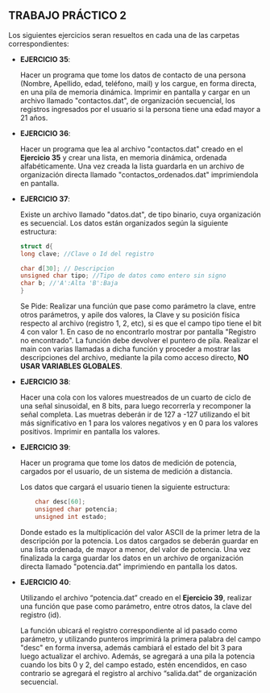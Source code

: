## TRABAJO PRÁCTICO 2

Los siguientes ejercicios seran resueltos en cada una de las carpetas correspondientes:

- __EJERCICIO 35__: 

    Hacer un programa que tome los datos de contacto de una persona (Nombre, Apellido, edad, teléfono, mail) y los cargue, en forma directa, en una pila de memoria dinámica. Imprimir en pantalla y cargar en un archivo llamado "contactos.dat", de organización secuencial, los registros ingresados por el usuario si la persona tiene una edad mayor a 21 años.

- __EJERCICIO 36__:

    Hacer un programa que lea al archivo "contactos.dat" creado en el __Ejercicio 35__ y crear una lista, en memoria dinámica, ordenada alfabéticamente. Una vez creada la lista guardarla en un archivo de organización directa llamado "contactos_ordenados.dat" imprimiendola en pantalla.

- __EJERCICIO 37__:

    Existe un archivo llamado "datos.dat", de tipo binario, cuya organización es secuencial. Los datos están organizados según la siguiente estructura:   
                                                                                 
    ```c
    struct d{                                                                                            
    long clave; //Clave o Id del registro
    
    char d[30]; // Descripcion                                                                                          
    unsigned char tipo; //Tipo de datos como entero sin signo                                                                                                                                            
    char b; //'A':Alta 'B':Baja                                                                                                                                                                          
    }
    ```
                            
    Se Pide:
    Realizar una funciún que pase como parámetro la clave, entre otros parámetros, y apile dos valores, la Clave y su posición física respecto 
    al archivo (registro 1, 2, etc), si es que el campo tipo tiene el bit 4 con valor 1. En caso de no encontrarlo mostrar por pantalla "Registro no encontrado".
    La función debe devolver el puntero de pila.
    Realizar el main con varias llamadas a dicha función y proceder a mostrar las descripciones del archivo, mediante la pila como acceso directo, __NO USAR VARIABLES GLOBALES__.             
- __EJERCICIO 38__:

    Hacer una cola con los valores muestreados de un cuarto de ciclo de una señal sinusoidal, en 8 bits, para luego recorrerla y recomponer la señal completa. Las muetras deberán ir de 127 a -127 utilizando el bit más significativo en 1 para los valores negativos y en 0 para los valores positivos. Imprimir en pantalla los valores.
- __EJERCICIO 39__:

    Hacer un programa que tome los datos de medición de potencia, cargados por el usuario, de un sistema de medición a distancia.

    Los datos que cargará el usuario tienen la siguiente estructura:
    ```c
        char desc[60];
        unsigned char potencia;
        unsigned int estado;
    ```
    Donde estado es la multiplicación del valor ASCII de la primer letra de la descripción por la potencia. 
    Los datos cargados se deberán guardar en una lista ordenada, de mayor a menor, del valor de potencia. Una vez finalizada la carga guardar los datos en un archivo de organización directa llamado "potencia.dat" imprimiendo en pantalla los datos.
   
- __EJERCICIO 40__:

     Utilizando el archivo “potencia.dat” creado en el __Ejercicio 39__, realizar una función que pase como parámetro, entre otros datos, la clave del registro (id). 
     
     La función ubicará el registro correspondiente al id pasado como parámetro, y utilizando punteros imprimirá la primera palabra del campo "desc" en forma inversa, además cambiará el estado del bit 3 para luego actualizar el archivo. Además, se agregará a una pila la potencia cuando los bits 0 y 2, del campo estado, estén encendidos, en caso contrario se agregará el registro al archivo “salida.dat” de organización secuencial.